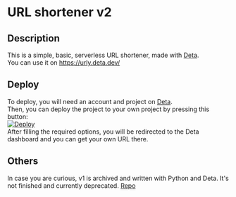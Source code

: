 # URL shortener v2
## Description
This is a simple, basic, serverless URL shortener, made with [Deta](https://www.deta.sh/). </br>
You can use it on https://urly.deta.dev/ </br>

## Deploy
To deploy, you will need an account and project on [Deta](https://www.deta.sh/). </br>
Then, you can deploy the project to your own project by pressing this button: </br>
[![Deploy](https://button.deta.dev/1/svg)](https://go.deta.dev/deploy?repo=your-repo-url) </br>
After filling the required options, you will be redirected to the Deta dashboard and you can get your own URL there. </br>

## Others
In case you are curious, v1 is archived and written with Python and Deta.
It's not finished and currently deprecated.
[Repo](https://github.com/pickaxe828/url_shortener)